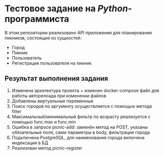 # Тестовое задание на _Python_-программиста

В этом репозитории реализовано API приложения для планирования пикников, состоящие из сущностей:

- Город
- Пикник
- Пользователь
- Регистрация пользователя на пикник

## Результат выполнения задания

1. Изменена архитектура проекта + изменен docker-compose файл для работы авторелоада при изменении файлов
2. Добавлены виртуальные переменные
3. Поиск городов по аргументу осуществляется с помощью метода filter
4. Максимальный/минимальный фильтр по возрасту реализуется с помощью func.max и func.min
5. Ошибка в запросе picnic-add: заменён метод на POST, указаны обязательные поля, сами параметры в body,
   фильтрация города 
6. Подключена PostgreSQL, для наименования города включена индексация в БД
7. Реализован метод picnic-register